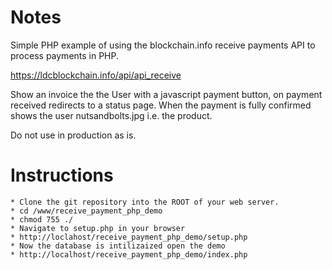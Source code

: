 # Notes
Simple PHP example of using the blockchain.info receive payments API to process payments in PHP.

https://ldcblockchain.info/api/api_receive

Show an invoice the the User with a javascript payment button, on payment received redirects to a status page. When the payment is fully confirmed shows the user nutsandbolts.jpg i.e. the product.

Do not use in production as is.

# Instructions
	* Clone the git repository into the ROOT of your web server.
	* cd /www/receive_payment_php_demo
	* chmod 755 ./
	* Navigate to setup.php in your browser
	* http://loclahost/receive_payment_php_demo/setup.php
	* Now the database is intilizaized open the demo
	* http://localhost/receive_payment_php_demo/index.php